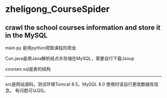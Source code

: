 # zheligong_CourseSpider
crawl the school courses information and store it in the MySQL
---------------------------------------------------
main.py 是用python爬取课程的爬虫

Cun.java是用Java解析结点并存储在MySQL，需要自行下载Jsoup

courses.sql是表的结构

---------------------------------------------------
src是网站源码，测试环境Tomcat 8.5，MySQL 8.0
使用时请自行更改数据库信息。
有问题可以QQ。

